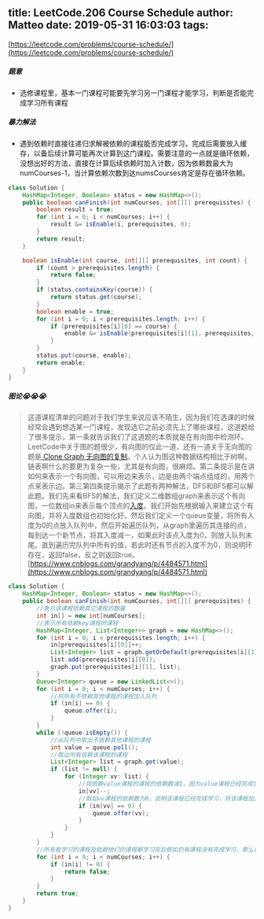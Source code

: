title: LeetCode.206 Course Schedule
author: Matteo
date: 2019-05-31 16:03:03
tags:
---
[https://leetcode.com/problems/course-schedule/](https://leetcode.com/problems/course-schedule/)

##### 题意
* 选修课程里，基本一门课程可能要先学习另一门课程才能学习，判断是否能完成学习所有课程
##### 暴力解法
* 遇到依赖时直接往递归求解被依赖的课程能否完成学习，完成后需要放入缓存，以备后续计算可能再次计算到这门课程。需要注意的一点就是循环依赖，没想出好的方法，直接在计算后续依赖时加入计数，因为依赖数最大为numCourses-1，当计算依赖次数到达numsCourses肯定是存在循环依赖。
```java
class Solution {
    HashMap<Integer, Boolean> status = new HashMap<>();
    public boolean canFinish(int numCourses, int[][] prerequisites) {
        boolean result = true;
        for (int i = 0; i < numCourses; i++) {
            result &= isEnable(i, prerequisites, 0);
        }
        return result;
    }

    boolean isEnable(int course, int[][] prerequisites, int count) {
        if (count > prerequisites.length) {
            return false;
        }
        if (status.containsKey(course)) {
            return status.get(course);
        }
        boolean enable = true;
        for (int i = 0; i < prerequisites.length; i++) {
            if (prerequisites[i][0] == course) {
                enable &= isEnable(prerequisites[i][1], prerequisites, count + 1);
            }
        }
        status.put(course, enable);
        return enable;
    }
}
```
##### 图论😭😭😭
> 这道课程清单的问题对于我们学生来说应该不陌生，因为我们在选课的时候经常会遇到想选某一门课程，发现选它之前必须先上了哪些课程，这道题给了很多提示，第一条就告诉我们了这道题的本质就是在有向图中检测环。 LeetCode中关于图的题很少，有向图的仅此一道，还有一道关于无向图的题是[ Clone Graph 无向图的复制](http://www.cnblogs.com/grandyang/p/4267628.html)。个人认为图这种数据结构相比于树啊，链表啊什么的要更为复杂一些，尤其是有向图，很麻烦。第二条提示是在讲如何来表示一个有向图，可以用边来表示，边是由两个端点组成的，用两个点来表示边。第三第四条提示揭示了此题有两种解法，DFS和BFS都可以解此题。我们先来看BFS的解法，我们定义二维数组graph来表示这个有向图，一位数组in来表示每个顶点的[入度](http://en.wikipedia.org/wiki/Directed_graph#Indegree_and_outdegree)。我们开始先根据输入来建立这个有向图，并将入度数组也初始化好。然后我们定义一个queue变量，将所有入度为0的点放入队列中，然后开始遍历队列，从graph里遍历其连接的点，每到达一个新节点，将其入度减一，如果此时该点入度为0，则放入队列末尾。直到遍历完队列中所有的值，若此时还有节点的入度不为0，则说明环存在，返回false，反之则返回true。
[https://www.cnblogs.com/grandyang/p/4484571.html](https://www.cnblogs.com/grandyang/p/4484571.html)
```java
class Solution {
    HashMap<Integer, Boolean> status = new HashMap<>();
    public boolean canFinish(int numCourses, int[][] prerequisites) {
        //表示该课程依赖其它课程的数量
        int in[] = new int[numCourses];
        //表示所有依赖key课程的课程
        HashMap<Integer, List<Integer>> graph = new HashMap<>();
        for (int i = 0; i < prerequisites.length; i++) {
            in[prerequisites[i][0]]++;
            List<Integer> list = graph.getOrDefault(prerequisites[i][1], new ArrayList<>());
            list.add(prerequisites[i][0]);
            graph.put(prerequisites[i][1], list);
        }
        Queue<Integer> queue = new LinkedList<>();
        for (int i = 0; i < numCourses; i++) {
            //将所有不依赖其他课程的课程加入队列
            if (in[i] == 0) {
                queue.offer(i);
            }
        }
        while (!queue.isEmpty()) {
            //从队列中取出不依赖其他课程的课程
            int value = queue.poll();
            //取出所有信赖该课程的课程
            List<Integer> list = graph.get(value);
            if (list != null) {
                for (Integer vv: list) {
                    //将依赖value课程的课程的依赖数减1，因为value课程已经完成学习
                    in[vv]--;
                    //假如vv课程的依赖数为0，说明该课程已经完成学习，将该课程加入queue中
                    if (in[vv] == 0) {
                        queue.offer(vv);
                    }
                }
            }
        }
        //所有能学习的课程及依赖他们的课程都学习完后假如仍有课程没有完成学习，那么说明存在循环依赖，不能完成所有课程的学习
        for (int i = 0; i < numCourses; i++) {
            if (in[i] != 0) {
                return false;
            }
        }
        return true;
    }
}
```